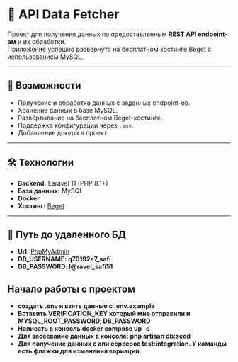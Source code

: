 # 📡 API Data Fetcher

Проект для получения данных по предоставленным **REST API endpoint-ам** и их обработки.  
Приложение успешно развернуто на бесплатном хостинге Beget с использованием MySQL.

---

## 🚀 Возможности
- Получение и обработка данных с заданных endpoint-ов.
- Хранение данных в базе MySQL.
- Развёртывание на бесплатном Beget-хостинге.
- Поддержка конфигурации через `.env`.
- Добавление докера в проект
---

## 🛠 Технологии
- **Backend:** Laravel 11 (PHP 8.1+)
- **База данных:** MySQL
- **Docker**
- **Хостинг:** [Beget](https://beget.com)  

---

## 📂 Путь до удаленного БД
- **Url:** [PhpMyAdmin](https://free29.beget.com/phpMyAdmin/db_structure.php?server=1&db=q70192e7_safi)
- **DB_USERNAME: q70192e7_safi**
- **DB_PASSWORD: l@ravel_safi51**

## Начало работы с проектом
- **создать .env и взять данные с .env.example**
- **Вставить VERIFICATION_KEY который мне отправили и MYSQL_ROOT_PASSWORD, DB_PASSWORD**
- **Написать в консоль docker compose up -d**
- **Для засеевание данных в консоле: php artisan db:seed**
- **Для получение данных с апи серверов test:integration. У команды есть флажки для изменения вариации**
